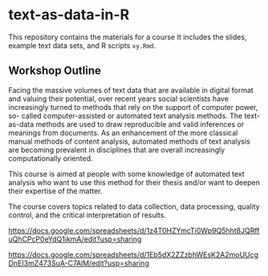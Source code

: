# text-as-data-in-R

This repository contains the materials for a course 
It includes the slides, example text data sets, and R scripts `xy.Rmd`.

## Workshop Outline

Facing the massive volumes of text data that are available in digital format and
valuing their potential, over recent years social scientists have increasingly turned
to methods that rely on the support of computer power, so- called computer-assisted or automated text analysis methods. The text-as-data methods are used to draw reproducible and valid inferences or meanings from documents. As an enhancement of the more classical manual methods of content analysis, automated methods of text analysis are becoming prevalent in disciplines that are overall increasingly computationally oriented.

This course is aimed at people with some knowledge of automated text analysis who want to use this method for their thesis and/or want to deepen their expertise of the matter.

The course covers topics related to data collection, data processing, quality control, and the critical interpretation of results.



https://docs.google.com/spreadsheets/d/1z4T0HZYmcTi0Wp9Q5hht8JQRffuQhCPcP0eYdQ1ikmA/edit?usp=sharing

https://docs.google.com/spreadsheets/d/1Eb5dX2ZZzbhWEsK2A2moUUcgDnEI3mZ473SuA-C7AlM/edit?usp=sharing
